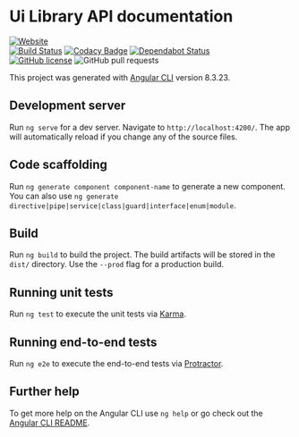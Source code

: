 # Ui Library API documentation 

[![Website](https://img.shields.io/website-up-down-green-red/https/shields.io.svg?label=my-website)](https://nimjetushar.github.io/ui-lib/)
<br>
[![Build Status](https://semaphoreci.com/api/v1/nimjetushar/ui-library-document-website/branches/master/shields_badge.svg)](https://semaphoreci.com/nimjetushar/ui-library-document-website)
[![Codacy Badge](https://api.codacy.com/project/badge/Grade/45ecdbaa8faf492cb26f270d7b741dee)](https://www.codacy.com/manual/tushar/ui-library-document-website?utm_source=github.com&amp;utm_medium=referral&amp;utm_content=nimjetushar/ui-library-document-website&amp;utm_campaign=Badge_Grade)
[![Dependabot Status](https://api.dependabot.com/badges/status?host=github&repo=nimjetushar/ui-library-document-website)](https://dependabot.com)
<br>
[![GitHub license](https://img.shields.io/github/license/nimjetushar/ui-library-document-website)](https://github.com/nimjetushar/ui-library-document-website/blob/master/LICENSE)
![GitHub pull requests](https://img.shields.io/github/issues-pr/nimjetushar/ui-library-document-website)

This project was generated with [Angular CLI](https://github.com/angular/angular-cli) version 8.3.23.

## Development server

Run `ng serve` for a dev server. Navigate to `http://localhost:4200/`. The app will automatically reload if you change any of the source files.

## Code scaffolding

Run `ng generate component component-name` to generate a new component. You can also use `ng generate directive|pipe|service|class|guard|interface|enum|module`.

## Build

Run `ng build` to build the project. The build artifacts will be stored in the `dist/` directory. Use the `--prod` flag for a production build.

## Running unit tests

Run `ng test` to execute the unit tests via [Karma](https://karma-runner.github.io).

## Running end-to-end tests

Run `ng e2e` to execute the end-to-end tests via [Protractor](http://www.protractortest.org/).

## Further help

To get more help on the Angular CLI use `ng help` or go check out the [Angular CLI README](https://github.com/angular/angular-cli/blob/master/README.md).
